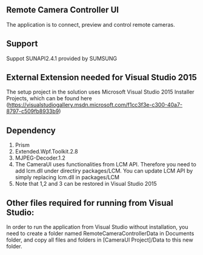 ## Remote Camera Controller UI

The application is to connect, preview and control remote cameras.

## Support
Suppot SUNAPI2.4.1 provided by SUMSUNG

## External Extension needed for Visual Studio 2015
The setup project in the solution uses Microsoft Visual Studio 2015 Installer Projects, which can be found here (https://visualstudiogallery.msdn.microsoft.com/f1cc3f3e-c300-40a7-8797-c509fb8933b9)

## Dependency
1. Prism
2. Extended.Wpf.Toolkit.2.8
3. MJPEG-Decoder.1.2
4. The CameraUI uses functionalities from LCM API. Therefore you need to add lcm.dll under directiry packages/LCM. You can update LCM API by simply replacing lcm.dll in packages/LCM
5. Note that 1,2 and 3 can be restored in Visual Studio 2015

## Other files required for running from Visual Studio:
In order to run the application from Visual Studio without installation, you need to create a folder named RemoteCameraControllerData in Documents folder, and copy all files and folders in [CameraUI Project]/Data to this new folder.
